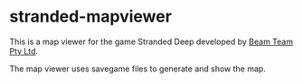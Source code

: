 # stranded-mapviewer
This is a map viewer for the game Stranded Deep developed by [Beam Team Pty Ltd](http://beamteamgames.com/ "Beam Team Pty Ltd").

The map viewer uses savegame files to generate and show the map.
